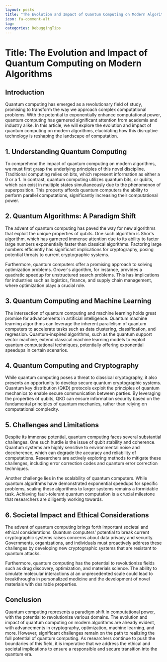 ```yaml
---
layout: posts
title: "The Evolution and Impact of Quantum Computing on Modern Algorithms"
icon: fa-comment-alt
tag:      
categories: DebuggingTips
---
```



# Title: The Evolution and Impact of Quantum Computing on Modern Algorithms

## Introduction

Quantum computing has emerged as a revolutionary field of study, promising to transform the way we approach complex computational problems. With the potential to exponentially enhance computational power, quantum computing has garnered significant attention from academia and industry alike. In this article, we will explore the evolution and impact of quantum computing on modern algorithms, elucidating how this disruptive technology is reshaping the landscape of computation.

## 1. Understanding Quantum Computing

To comprehend the impact of quantum computing on modern algorithms, we must first grasp the underlying principles of this novel discipline. Traditional computing relies on bits, which represent information as either a 0 or a 1. In contrast, quantum computing utilizes quantum bits, or qubits, which can exist in multiple states simultaneously due to the phenomenon of superposition. This property affords quantum computers the ability to perform parallel computations, significantly increasing their computational power.

## 2. Quantum Algorithms: A Paradigm Shift

The advent of quantum computing has paved the way for new algorithms that exploit the unique properties of qubits. One such algorithm is Shor's algorithm, which has garnered immense attention due to its ability to factor large numbers exponentially faster than classical algorithms. Factoring large numbers efficiently has significant implications for cryptography, posing potential threats to current cryptographic systems.

Furthermore, quantum computers offer a promising approach to solving optimization problems. Grover's algorithm, for instance, provides a quadratic speedup for unstructured search problems. This has implications for industries such as logistics, finance, and supply chain management, where optimization plays a crucial role.

## 3. Quantum Computing and Machine Learning

The intersection of quantum computing and machine learning holds great promise for advancements in artificial intelligence. Quantum machine learning algorithms can leverage the inherent parallelism of quantum computers to accelerate tasks such as data clustering, classification, and regression. Quantum-inspired algorithms, such as the quantum support vector machine, extend classical machine learning models to exploit quantum computational techniques, potentially offering exponential speedups in certain scenarios.

## 4. Quantum Computing and Cryptography

While quantum computing poses a threat to classical cryptography, it also presents an opportunity to develop secure quantum cryptographic systems. Quantum key distribution (QKD) protocols exploit the principles of quantum mechanics to enable secure communication between parties. By leveraging the properties of qubits, QKD can ensure information security based on the fundamental principles of quantum mechanics, rather than relying on computational complexity.

## 5. Challenges and Limitations

Despite its immense potential, quantum computing faces several substantial challenges. One such hurdle is the issue of qubit stability and coherence. Quantum systems are highly sensitive to environmental noise and decoherence, which can degrade the accuracy and reliability of computations. Researchers are actively exploring methods to mitigate these challenges, including error correction codes and quantum error correction techniques.

Another challenge lies in the scalability of quantum computers. While quantum algorithms have demonstrated exponential speedups for specific problems, scaling these algorithms to larger systems remains a formidable task. Achieving fault-tolerant quantum computation is a crucial milestone that researchers are diligently working towards.

## 6. Societal Impact and Ethical Considerations

The advent of quantum computing brings forth important societal and ethical considerations. Quantum computers' potential to break current cryptographic systems raises concerns about data privacy and security. Governments, organizations, and individuals must proactively address these challenges by developing new cryptographic systems that are resistant to quantum attacks.

Furthermore, quantum computing has the potential to revolutionize fields such as drug discovery, optimization, and materials science. The ability to simulate molecular interactions at an unprecedented scale could lead to breakthroughs in personalized medicine and the development of novel materials with desirable properties.

## Conclusion

Quantum computing represents a paradigm shift in computational power, with the potential to revolutionize various domains. The evolution and impact of quantum computing on modern algorithms are already evident, with advancements in cryptography, optimization, machine learning, and more. However, significant challenges remain on the path to realizing the full potential of quantum computing. As researchers continue to push the boundaries of this field, it is imperative that we address the ethical and societal implications to ensure a responsible and secure transition into the quantum era.